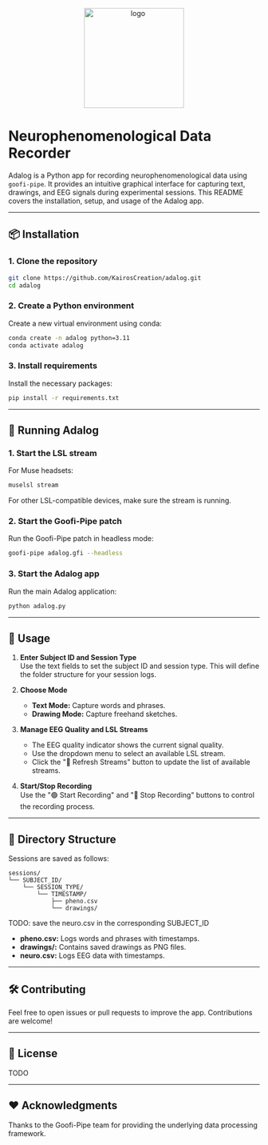 <p align="center">
  <img src="https://github.com/user-attachments/assets/4dcdb86c-61b9-46f9-a337-43bb1a4265c6" alt="logo" width="200">
</p>

# Neurophenomenological Data Recorder

Adalog is a Python app for recording neurophenomenological data using `goofi-pipe`. It provides an intuitive graphical interface for capturing text, drawings, and EEG signals during experimental sessions. This README covers the installation, setup, and usage of the Adalog app.

---

## 📦 Installation

### 1. Clone the repository
```bash
git clone https://github.com/KairosCreation/adalog.git
cd adalog
```

### 2. Create a Python environment
Create a new virtual environment using conda:
```bash
conda create -n adalog python=3.11
conda activate adalog
```

### 3. Install requirements
Install the necessary packages:
```bash
pip install -r requirements.txt
```

---

## 🚀 Running Adalog

### 1. Start the LSL stream
For Muse headsets:
```bash
muselsl stream
```

For other LSL-compatible devices, make sure the stream is running.

### 2. Start the Goofi-Pipe patch
Run the Goofi-Pipe patch in headless mode:
```bash
goofi-pipe adalog.gfi --headless 
```

### 3. Start the Adalog app
Run the main Adalog application:
```bash
python adalog.py
```

---

## 📝 Usage

1. **Enter Subject ID and Session Type**  
   Use the text fields to set the subject ID and session type. This will define the folder structure for your session logs.

3. **Choose Mode**  
   - **Text Mode:** Capture words and phrases.
   - **Drawing Mode:** Capture freehand sketches.

4. **Manage EEG Quality and LSL Streams**  
   - The EEG quality indicator shows the current signal quality.
   - Use the dropdown menu to select an available LSL stream.
   - Click the "🔄 Refresh Streams" button to update the list of available streams.

5. **Start/Stop Recording**  
   Use the "🟢 Start Recording" and "🔴 Stop Recording" buttons to control the recording process.

---

## 📂 Directory Structure

Sessions are saved as follows:
```
sessions/
└── SUBJECT_ID/
    └── SESSION_TYPE/
        └── TIMESTAMP/
            ├── pheno.csv
            └── drawings/
```
TODO: save the neuro.csv in the corresponding SUBJECT_ID

- **pheno.csv:** Logs words and phrases with timestamps.
- **drawings/:** Contains saved drawings as PNG files.
- **neuro.csv:** Logs EEG data with timestamps.

---

## 🛠️ Contributing

Feel free to open issues or pull requests to improve the app. Contributions are welcome!

---

## 📄 License

TODO

---

## ❤️ Acknowledgments

Thanks to the Goofi-Pipe team for providing the underlying data processing framework.
